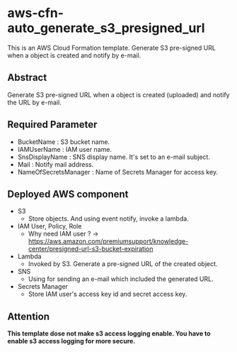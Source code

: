# aws-cfn-auto_generate_s3_presigned_url
This is an AWS Cloud Formation template.
Generate S3 pre-signed URL when a object is created and notify by e-mail.

## Abstract

Generate S3 pre-signed URL when a object is created (uploaded) and notify the URL by e-mail.

## Required Parameter

+ BucketName : S3 bucket name.
+ IAMUserName : IAM user name.
+ SnsDisplayName : SNS display name. It's set to an e-mail subject.
+ Mail : Notify mail address.
+ NameOfSecretsManager : Name of Secrets Manager for access key.

## Deployed AWS component

+ S3
  + Store objects. And using event notify, invoke a lambda.
+ IAM User, Policy, Role
  + Why need IAM user ? -> https://aws.amazon.com/premiumsupport/knowledge-center/presigned-url-s3-bucket-expiration
+ Lambda
  + Invoked by S3. Generate a pre-signed URL of the created object.
+ SNS
  + Using for sending an e-mail which included the generated URL.
+ Secrets Manager
  + Store IAM user's access key id and secret access key.

## Attention

**This template dose not make s3 access logging enable. You have to enable s3 access logging for more secure.**